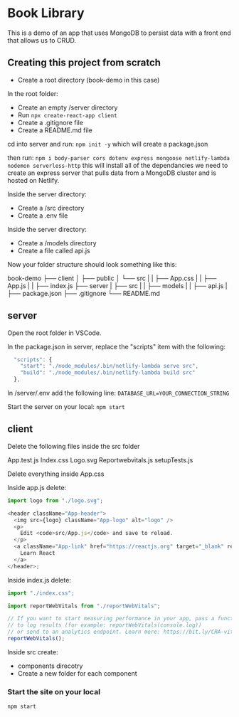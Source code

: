 # Book Library

This is a demo of an app that uses MongoDB to persist data with a front end that allows us to CRUD.

## Creating this project from scratch

- Create a root directory (book-demo in this case)

In the root folder:

- Create an empty /server directory
- Run `npx create-react-app client`
- Create a .gitignore file
- Create a README.md file

cd into server and run:
`npm init -y`
which will create a package.json

then run:
`npm i body-parser cors dotenv express mongoose netlify-lambda nodemon serverless-http`
this will install all of the dependancies we need to create an express server that pulls data from a MongoDB cluster and is hosted on Netlify.

Inside the server directory:

- Create a /src directory
- Create a .env file

Inside the server directory:

- Create a /models directory
- Create a file called api.js

Now your folder structure should look something like this:

book-demo
├── client
│ ├── public
│ └── src
| | ├── App.css
| | ├── App.js
| | ├── index.js
├── server
| ├── src
| | ├── models
| | ├── api.js
| ├── package.json
├── .gitignore
└── README.md

## server

Open the root folder in VSCode.

In the package.json in server, replace the "scripts" item with the following:

```js
  "scripts": {
    "start": "./node_modules/.bin/netlify-lambda serve src",
    "build": "./node_modules/.bin/netlify-lambda build src"
  },
```

In /server/.env add the following line:
`DATABASE_URL=YOUR_CONNECTION_STRING`

Start the server on your local:
`npm start`

## client

Delete the following files inside the src folder

App.test.js
Index.css
Logo.svg
Reportwebvitals.js
setupTests.js

Delete everything inside App.css

Inside app.js delete:

```js
import logo from "./logo.svg";

<header className="App-header">
  <img src={logo} className="App-logo" alt="logo" />
  <p>
    Edit <code>src/App.js</code> and save to reload.
  </p>
  <a className="App-link" href="https://reactjs.org" target="_blank" rel="noopener noreferrer">
    Learn React
  </a>
</header>;
```

Inside index.js delete:

```js
import "./index.css";

import reportWebVitals from "./reportWebVitals";

// If you want to start measuring performance in your app, pass a function
// to log results (for example: reportWebVitals(console.log))
// or send to an analytics endpoint. Learn more: https://bit.ly/CRA-vitals
reportWebVitals();
```

Inside src create:

- components direcotry
- Create a new folder for each component

### Start the site on your local

`npm start`

